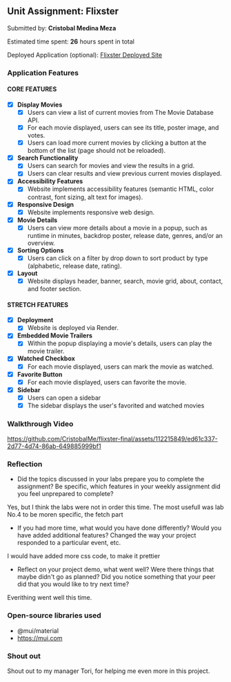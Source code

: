 ## Unit Assignment: Flixster

Submitted by: **Cristobal Medina Meza**

Estimated time spent: **26** hours spent in total

Deployed Application (optional): [Flixster Deployed Site](https://flixster-final.onrender.com/)

### Application Features

#### CORE FEATURES


- [x] **Display Movies**
  - [x] Users can view a list of current movies from The Movie Database API.
  - [x] For each movie displayed, users can see its title, poster image, and votes.
  - [x] Users can load more current movies by clicking a button at the bottom of the list (page should not be reloaded).
- [x] **Search Functionality**
  - [x] Users can search for movies and view the results in a grid.
  - [x] Users can clear results and view previous current movies displayed.
- [x] **Accessibility Features**
  - [x] Website implements accessibility features (semantic HTML, color contrast, font sizing, alt text for images).
- [x] **Responsive Design**
  - [x] Website implements responsive web design.
- [x] **Movie Details**
  - [x] Users can view more details about a movie in a popup, such as runtime in minutes, backdrop poster, release date, genres, and/or an overview.
- [x] **Sorting Options**
  - [x] Users can click on a filter by drop down to sort product by type (alphabetic, release date, rating).
- [x] **Layout**
  - [x] Website displays header, banner, search, movie grid, about, contact, and footer section.

#### STRETCH FEATURES

- [x] **Deployment**
  - [x] Website is deployed via Render.
- [x] **Embedded Movie Trailers**
  - [x] Within the popup displaying a movie's details, users can play the movie trailer.
- [x] **Watched Checkbox**
  - [x] For each movie displayed, users can mark the movie as watched.
- [x] **Favorite Button**
  - [x] For each movie displayed, users can favorite the movie.
- [x] **Sidebar**
  - [x] Users can open a sidebar
  - [x] The sidebar displays the user's favorited and watched movies

### Walkthrough Video

https://github.com/CristobalMe/flixster-final/assets/112215849/ed61c337-2d77-4d74-86ab-649885999bf1

### Reflection

* Did the topics discussed in your labs prepare you to complete the assignment? Be specific, which features in your weekly assignment did you feel unprepared to complete?

Yes, but I think the labs were not in order this time. The most usefull was lab No.4 to be moren specific, the fetch part

* If you had more time, what would you have done differently? Would you have added additional features? Changed the way your project responded to a particular event, etc.
  
I would have added more css code, to make it prettier

* Reflect on your project demo, what went well? Were there things that maybe didn't go as planned? Did you notice something that your peer did that you would like to try next time?

Everithing went well this time.

### Open-source libraries used

- @mui/material
- https://mui.com

### Shout out

Shout out to my manager Tori, for helping me even more in this project.
